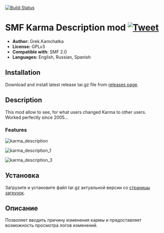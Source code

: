 [![Build Status](https://travis-ci.org/realdigger/SMF-Karma-Description.svg?branch=master)](https://travis-ci.org/realdigger/SMF-Karma-Description)
# SMF Karma Description mod [![Tweet](https://img.shields.io/twitter/url/http/shields.io.svg?style=social)](https://twitter.com/intent/tweet?text=SMF%20Karma%20Description.%20This%20mod%20allow%20to%20see,%20for%20what%20users%20changed%20Karma%20to%20other%20users.&url=https://github.com/realdigger/SMF-Karma-Description&hashtags=smf,smf_karma_description_mod)
* **Author:** Grek.Kamchatka
* **License:** GPLv3
* **Compatible with:** SMF 2.0
* **Languages:** English, Russian, Spanish

## Installation  
Download and install latest release tar.gz file from [releases page](https://github.com/realdigger/SMF-Karma-Description/releases).

## Description
This mod allow to see, for what users changed Karma to other users.  
Worked perfectly since 2005...

### Features
![karma_description](https://user-images.githubusercontent.com/1187218/33131436-f883495e-cfaf-11e7-8ae1-66cc84a30bbb.jpg)

![karma_description_1](https://user-images.githubusercontent.com/1187218/33131437-f8a9d2e0-cfaf-11e7-8679-9d1230ea846f.jpg)

![karma_description_3](https://user-images.githubusercontent.com/1187218/33131438-f8ce4558-cfaf-11e7-8c60-7e8ba357465a.jpg)
## Установка    
Загрузите и установите файл tar.gz актуальной версии со [страницы загрузок](https://github.com/realdigger/SMF-Karma-Description/releases).

## Описание
Позволяет вводить причину изменения кармы и предоставляет возможность просмотра логов изменений.
